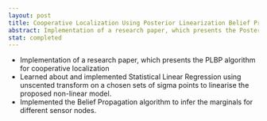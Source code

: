 ```yaml
---
layout: post
title: Cooperative Localization Using Posterior Linearization Belief Propagation
abstract: Implementation of a research paper, which presents the Posterior Linearization Belief Propagation algorithm for cooperative localization in Sensor Networks
stat: completed
---
```

- Implementation of a research paper, which presents the PLBP algorithm for cooperative localization
- Learned about and implemented Statistical Linear Regression using unscented transform on a
chosen sets of sigma points to linearise the proposed non-linear model.
- Implemented the Belief Propagation algorithm to infer the marginals for different sensor nodes.
